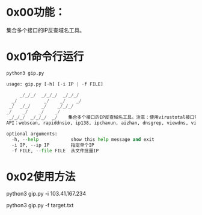 # 0x00功能：

集合多个接口的IP反查域名工具。

# 0x01命令行运行
```python
python3 gip.py

usage: gip.py [-h] [-i IP | -f FILE]

     _/_/_/  _/_/_/  _/_/_/    
  _/          _/    _/    _/   
 _/  _/_/    _/    _/_/_/      
_/    _/    _/    _/           
 _/_/_/  _/_/_/  _/    集合多个接口的IP反查域名工具。注意：使用virustotal接口需配置Key！
API：webscan, rapiddnsio, ip138, ipchaxun, aizhan, dnsgrep, viewdns, virustotal

optional arguments:
  -h, --help            show this help message and exit
  -i IP, --ip IP        指定单个IP
  -f FILE, --file FILE  从文件批量IP
```
# 0x02使用方法

python3 gip.py -i 103.41.167.234

python3 gip.py -f target.txt
  
  
  

